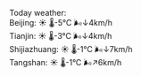 Today weather:  
Beijing: ☀️   🌡️-5°C 🌬️↓4km/h  
Tianjin: ☀️   🌡️-3°C 🌬️↓4km/h  
Shijiazhuang: ☀️   🌡️-1°C 🌬️↓7km/h  
Tangshan: ☀️   🌡️-1°C 🌬️↗6km/h  
